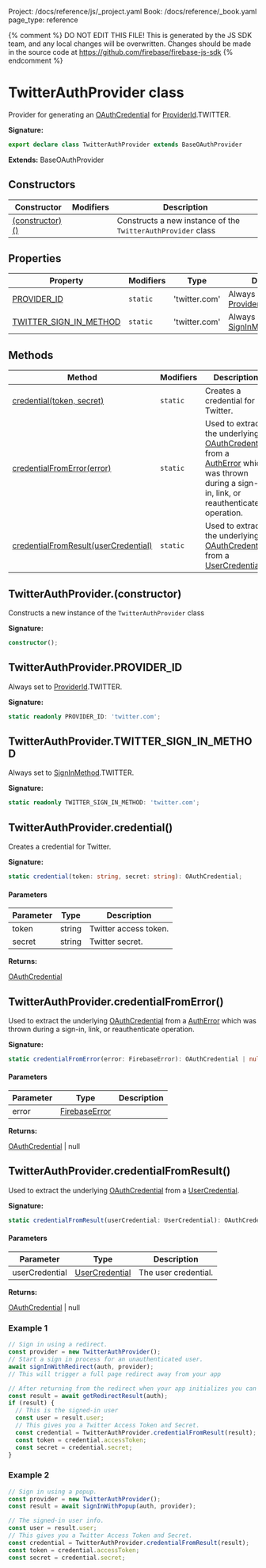 Project: /docs/reference/js/_project.yaml
Book: /docs/reference/_book.yaml
page_type: reference

{% comment %}
DO NOT EDIT THIS FILE!
This is generated by the JS SDK team, and any local changes will be
overwritten. Changes should be made in the source code at
https://github.com/firebase/firebase-js-sdk
{% endcomment %}

# TwitterAuthProvider class
Provider for generating an [OAuthCredential](./auth.oauthcredential.md#oauthcredential_class) for [ProviderId](./auth.md#providerid)<!-- -->.TWITTER.

<b>Signature:</b>

```typescript
export declare class TwitterAuthProvider extends BaseOAuthProvider 
```
<b>Extends:</b> BaseOAuthProvider

## Constructors

|  Constructor | Modifiers | Description |
|  --- | --- | --- |
|  [(constructor)()](./auth.twitterauthprovider.md#twitterauthproviderconstructor) |  | Constructs a new instance of the <code>TwitterAuthProvider</code> class |

## Properties

|  Property | Modifiers | Type | Description |
|  --- | --- | --- | --- |
|  [PROVIDER\_ID](./auth.twitterauthprovider.md#twitterauthproviderprovider_id) | <code>static</code> | 'twitter.com' | Always set to [ProviderId](./auth.md#providerid)<!-- -->.TWITTER. |
|  [TWITTER\_SIGN\_IN\_METHOD](./auth.twitterauthprovider.md#twitterauthprovidertwitter_sign_in_method) | <code>static</code> | 'twitter.com' | Always set to [SignInMethod](./auth.md#signinmethod)<!-- -->.TWITTER. |

## Methods

|  Method | Modifiers | Description |
|  --- | --- | --- |
|  [credential(token, secret)](./auth.twitterauthprovider.md#twitterauthprovidercredential) | <code>static</code> | Creates a credential for Twitter. |
|  [credentialFromError(error)](./auth.twitterauthprovider.md#twitterauthprovidercredentialfromerror) | <code>static</code> | Used to extract the underlying [OAuthCredential](./auth.oauthcredential.md#oauthcredential_class) from a [AuthError](./auth.autherror.md#autherror_interface) which was thrown during a sign-in, link, or reauthenticate operation. |
|  [credentialFromResult(userCredential)](./auth.twitterauthprovider.md#twitterauthprovidercredentialfromresult) | <code>static</code> | Used to extract the underlying [OAuthCredential](./auth.oauthcredential.md#oauthcredential_class) from a [UserCredential](./auth.usercredential.md#usercredential_interface)<!-- -->. |

## TwitterAuthProvider.(constructor)

Constructs a new instance of the `TwitterAuthProvider` class

<b>Signature:</b>

```typescript
constructor();
```

## TwitterAuthProvider.PROVIDER\_ID

Always set to [ProviderId](./auth.md#providerid)<!-- -->.TWITTER.

<b>Signature:</b>

```typescript
static readonly PROVIDER_ID: 'twitter.com';
```

## TwitterAuthProvider.TWITTER\_SIGN\_IN\_METHOD

Always set to [SignInMethod](./auth.md#signinmethod)<!-- -->.TWITTER.

<b>Signature:</b>

```typescript
static readonly TWITTER_SIGN_IN_METHOD: 'twitter.com';
```

## TwitterAuthProvider.credential()

Creates a credential for Twitter.

<b>Signature:</b>

```typescript
static credential(token: string, secret: string): OAuthCredential;
```

#### Parameters

|  Parameter | Type | Description |
|  --- | --- | --- |
|  token | string | Twitter access token. |
|  secret | string | Twitter secret. |

<b>Returns:</b>

[OAuthCredential](./auth.oauthcredential.md#oauthcredential_class)

## TwitterAuthProvider.credentialFromError()

Used to extract the underlying [OAuthCredential](./auth.oauthcredential.md#oauthcredential_class) from a [AuthError](./auth.autherror.md#autherror_interface) which was thrown during a sign-in, link, or reauthenticate operation.

<b>Signature:</b>

```typescript
static credentialFromError(error: FirebaseError): OAuthCredential | null;
```

#### Parameters

|  Parameter | Type | Description |
|  --- | --- | --- |
|  error | [FirebaseError](./util.firebaseerror.md#firebaseerror_class) |  |

<b>Returns:</b>

[OAuthCredential](./auth.oauthcredential.md#oauthcredential_class) \| null

## TwitterAuthProvider.credentialFromResult()

Used to extract the underlying [OAuthCredential](./auth.oauthcredential.md#oauthcredential_class) from a [UserCredential](./auth.usercredential.md#usercredential_interface)<!-- -->.

<b>Signature:</b>

```typescript
static credentialFromResult(userCredential: UserCredential): OAuthCredential | null;
```

#### Parameters

|  Parameter | Type | Description |
|  --- | --- | --- |
|  userCredential | [UserCredential](./auth.usercredential.md#usercredential_interface) | The user credential. |

<b>Returns:</b>

[OAuthCredential](./auth.oauthcredential.md#oauthcredential_class) \| null

### Example 1


```javascript
// Sign in using a redirect.
const provider = new TwitterAuthProvider();
// Start a sign in process for an unauthenticated user.
await signInWithRedirect(auth, provider);
// This will trigger a full page redirect away from your app

// After returning from the redirect when your app initializes you can obtain the result
const result = await getRedirectResult(auth);
if (result) {
  // This is the signed-in user
  const user = result.user;
  // This gives you a Twitter Access Token and Secret.
  const credential = TwitterAuthProvider.credentialFromResult(result);
  const token = credential.accessToken;
  const secret = credential.secret;
}

```

### Example 2


```javascript
// Sign in using a popup.
const provider = new TwitterAuthProvider();
const result = await signInWithPopup(auth, provider);

// The signed-in user info.
const user = result.user;
// This gives you a Twitter Access Token and Secret.
const credential = TwitterAuthProvider.credentialFromResult(result);
const token = credential.accessToken;
const secret = credential.secret;

```

